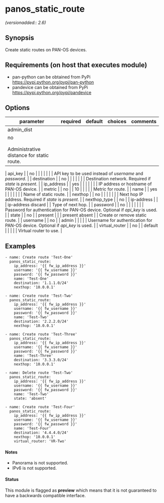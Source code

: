# panos_static_route

_(versionadded:: 2.6)_


## Synopsis

Create static routes on PAN-OS devices.


## Requirements (on host that executes module)

- pan-python can be obtained from PyPi https://pypi.python.org/pypi/pan-python
- pandevice can be obtained from PyPi https://pypi.python.org/pypi/pandevice

## Options

| parameter | required | default | choices | comments |
| --- | --- | --- | --- | --- |
| admin_dist  |
| no |
|  |
| |  |
| Administrative distance for static route.  |
</td></tr>
| api_key  |
| no |
|  |
| |  |
| API key to be used instead of <em>username</em> and <em>password</em>.  |
</td></tr>
| destination  |
| no |
|  |
| |  |
| Destination network.  Required if <em>state</em> is <em>present</em>.  |
</td></tr>
| ip_address  |
| yes |
|  |
| |  |
| IP address or hostname of PAN-OS device.  |
</td></tr>
| metric  |
| no |
| 10 |
| |  |
| Metric for route.  |
</td></tr>
| name  |
| yes |
|  |
| |  |
| Name of static route.  |
</td></tr>
| nexthop  |
| no |
|  |
| |  |
| Next hop IP address.  Required if <em>state</em> is <em>present</em>.  |
</td></tr>
| nexthop_type  |
| no |
| ip-address |
| |  ip-address discard  |
| Type of next hop.  |
</td></tr>
| password  |
| no |
|  |
| |  |
| Password for authentication for PAN-OS device.  Optional if <em>api_key</em> is used.  |
</td></tr>
| state  |
| no |
| present |
| |  present absent  |
| Create or remove static route.  |
</td></tr>
| username  |
| no |
| admin |
| |  |
| Username for authentication for PAN-OS device.  Optional if <em>api_key</em> is used.  |
</td></tr>
| virtual_router  |
| no |
| default |
| |  |
| Virtual router to use.  |
</td></tr>
</table>
</br>



## Examples

    - name: Create route 'Test-One'
      panos_static_route:
        ip_address: '{{ fw_ip_address }}'
        username: '{{ fw_username }}'
        password: '{{ fw_password }}'
        name: 'Test-One'
        destination: '1.1.1.0/24'
        nexthop: '10.0.0.1'
    
    - name: Create route 'Test-Two'
      panos_static_route:
        ip_address: '{{ fw_ip_address }}'
        username: '{{ fw_username }}'
        password: '{{ fw_password }}'
        name: 'Test-Two'
        destination: '2.2.2.0/24'
        nexthop: '10.0.0.1'
    
    - name: Create route 'Test-Three'
      panos_static_route:
        ip_address: '{{ fw_ip_address }}'
        username: '{{ fw_username }}'
        password: '{{ fw_password }}'
        name: 'Test-Three'
        destination: '3.3.3.0/24'
        nexthop: '10.0.0.1'
    
    - name: Delete route 'Test-Two'
      panos_static_route:
        ip_address: '{{ fw_ip_address }}'
        username: '{{ fw_username }}'
        password: '{{ fw_password }}'
        name: 'Test-Two'
        state: 'absent'
    
    - name: Create route 'Test-Four'
      panos_static_route:
        ip_address: '{{ fw_ip_address }}'
        username: '{{ fw_username }}'
        password: '{{ fw_password }}'
        name: 'Test-Four'
        destination: '4.4.4.0/24'
        nexthop: '10.0.0.1'
        virtual_router: 'VR-Two'

#### Notes

- Panorama is not supported.
- IPv6 is not supported.



#### Status

This module is flagged as **preview** which means that it is not guaranteed to have a backwards compatible interface.

